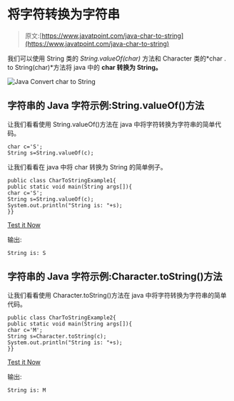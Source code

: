 # 将字符转换为字符串

> 原文:[https://www.javatpoint.com/java-char-to-string](https://www.javatpoint.com/java-char-to-string)

我们可以使用 String 类的 *String.valueOf(char)* 方法和 Character 类的*char . to String(char)*方法将 java 中的 **char 转换为 String。**

![Java Convert char to String](../Images/2fe893c2e6889c94ec01c54298728704.png)

## 字符串的 Java 字符示例:String.valueOf()方法

让我们看看使用 String.valueOf()方法在 java 中将字符转换为字符串的简单代码。

```
char c='S';
String s=String.valueOf(c);

```

让我们看看在 java 中将 char 转换为 String 的简单例子。

```
public class CharToStringExample1{
public static void main(String args[]){
char c='S';
String s=String.valueOf(c);
System.out.println("String is: "+s);
}}

```

[Test it Now](https://compiler.javatpoint.com/opr/test.jsp?filename=CharToStringExample1)

输出:

```
String is: S

```

## 字符串的 Java 字符示例:Character.toString()方法

让我们看看使用 Character.toString()方法在 java 中将字符转换为字符串的简单代码。

```
public class CharToStringExample2{
public static void main(String args[]){
char c='M';  
String s=Character.toString(c);
System.out.println("String is: "+s);  
}}

```

[Test it Now](https://compiler.javatpoint.com/opr/test.jsp?filename=CharToStringExample2)

输出:

```
String is: M

```